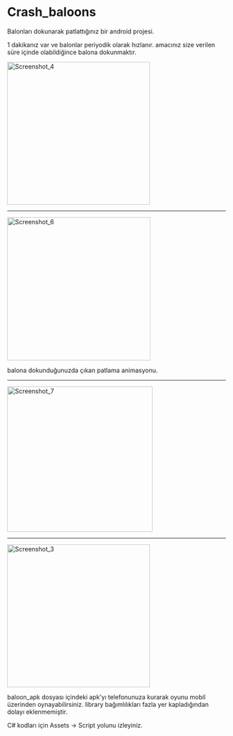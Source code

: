 # Crash_baloons

Balonları dokunarak patlattığınız bir android projesi.

1 dakikanız var ve balonlar periyodik olarak hızlanır. amacınız size verilen süre içinde olabildiğince balona dokunmaktır.

<img width="329" alt="Screenshot_4" src="https://user-images.githubusercontent.com/43906043/133261148-34b8e8e7-a0d7-4806-91f0-427dc6cfd7b1.png">

----------------------------------------------------------------------------------------------------------------------

<img width="330" alt="Screenshot_6" src="https://user-images.githubusercontent.com/43906043/133261155-c43b96f0-7352-40fe-aeaf-00d710ad7c02.png">

balona dokunduğunuzda çıkan patlama animasyonu.

----------------------------------------------------------------------------------------------------------------------
<img width="335" alt="Screenshot_7" src="https://user-images.githubusercontent.com/43906043/133261167-80e29ca0-6822-40cb-98b1-9db497594dc1.png">

----------------------------------------------------------------------------------------------------------------------

<img width="329" alt="Screenshot_3" src="https://user-images.githubusercontent.com/43906043/133261173-79735aab-e1cd-436e-981c-6f0ae01d042b.png">

baloon_apk dosyası içindeki apk'yı telefonunuza kurarak oyunu mobil üzerinden oynayabilirsiniz. library bağımlılıkları fazla yer kapladığından dolayı eklenmemiştir.

C# kodları için Assets -> Script yolunu izleyiniz.

